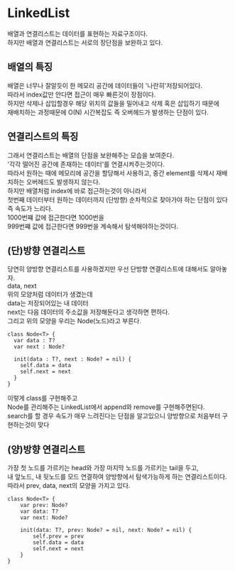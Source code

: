 # LinkedList
배열과 연결리스트는 데이터를 표현하는 자료구조이다.   
하지만 배열과 연결리스트는 서로의 장단점을 보완하고 있다.   

## 배열의 특징
배열은 너무나 잘알듯이 한 메모리 공간에 데이터들이 '나란히'저장되어있다.   
따라서 index값만 안다면 접근이 매우 빠른것이 장점이다.   
하지만 삭제나 삽입할경우 해당 위치의 값들을 밀어내고 삭제 혹은 삽입하기 때문에   
재배치하는 과정때문에 O(N) 시간복잡도 즉 오버헤드가 발생하는 단점이 있다.   

## 연결리스트의 특징
그래서 연결리스트는 배열의 단점을 보완해주는 모습을 보여준다.   
'각각 떨어진 공간에 존재하는 데이터'를 연결시켜주는것이다.   
따라서 원하는 때에 메모리에 공간을 할당해서 사용하고, 중간 element를 삭제시 재배치하는 오버헤드도 발생하지 않는다.   
하지만 배열처럼 index에 바로 접근하는것이 아니라서   
첫번째 데이터부터 원하는 데이터까지 (단방향) 순차적으로 찾아가야 하는 단점이 있다 즉 속도가 느리다.   
1000번쨰 값에 접근한다면 1000번을   
999번쨰 값에 접근한다면 999번을 계속해서 탐색해야하는것이다.   

## (단)방향 연결리스트
당연히 양방향 연결리스트를 사용하겠지만 우선 단방향 연결리스트에 대해서도 알아놓자.   
data, next   
위의 모양처럼 데이터가 생겼는데   
data는 저장되어있는 내 데이터   
next는 다음 데이터의 주소값을 저장해둔다고 생각하면 편하다.   
그리고 위의 모양을 우리는 Node(노드)라고 부른다.   
```
class Node<T> {
  var data : T?
  var next : Node?

  init(data : T?, next : Node? = nil) {
    self.data = data
    self.next = next
  }
}
```
이렇게 class를 구현해주고   
Node를 관리해주는 LinkedList에서 append와 remove를 구현해주면된다.   
search를 할 경우 속도가 매우 느려진다는 단점을 알고있으니 양방향으로 처음부터 구현하는것이 맞다   

## (양)방향 연결리스트
가장 첫 노드를 가르키는 head와 가장 마지막 노드를 가르키는 tail을 두고,   
내 앞노드, 내 뒷노드를 모드 연결하여 양방향에서 탐색가능하게 하는 연결리스트이다.   
따라서 prev, data, next의 모양을 가지고 있다.   
```
class Node<T> {
    var prev: Node?
    var data: T?
    var next: Node?
    
    init(data: T?, prev: Node? = nil, next: Node? = nil) {
        self.prev = prev
        self.data = data
        self.next = next
    }
}
```
